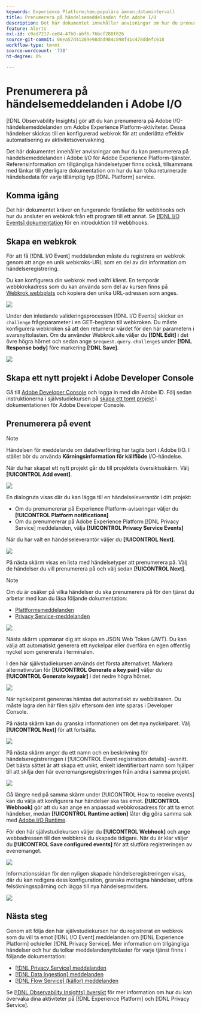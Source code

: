 ```yaml
---
keywords: Experience Platform;hem;populära ämnen;datumintervall
title: Prenumerera på händelsemeddelanden från Adobe I/O
description: Det här dokumentet innehåller anvisningar om hur du prenumererar på händelsemeddelanden i Adobe I/O för Adobe Experience Platform-tjänster. Referensinformation om tillgängliga händelsetyper tillhandahålls också, tillsammans med länkar till ytterligare dokumentation om hur man tolkar returnerade händelsedata för varje tillämplig [!DNL Platform] service.
feature: Alerts
exl-id: c0ad7217-ce84-47b0-abf6-76bcf280f026
source-git-commit: 06ea57d41269e98ddd984c898f41c478ddefc618
workflow-type: tm+mt
source-wordcount: '738'
ht-degree: 0%

---
```


# Prenumerera på händelsemeddelanden i Adobe I/O

[!DNL Observability Insights] gör att du kan prenumerera på Adobe I/O-händelsemeddelanden om Adobe Experience Platform-aktiviteter. Dessa händelser skickas till en konfigurerad webkrok för att underlätta effektiv automatisering av aktivitetsövervakning.

Det här dokumentet innehåller anvisningar om hur du kan prenumerera på händelsemeddelanden i Adobe I/O för Adobe Experience Platform-tjänster. Referensinformation om tillgängliga händelsetyper finns också, tillsammans med länkar till ytterligare dokumentation om hur du kan tolka returnerade händelsedata för varje tillämplig typ [!DNL Platform] service.

## Komma igång

Det här dokumentet kräver en fungerande förståelse för webbhooks och hur du ansluter en webkrok från ett program till ett annat. Se [[!DNL I/O Events] dokumentation](https://www.adobe.io/apis/experienceplatform/events/docs.html#!adobedocs/adobeio-events/master/intro/webhook_docs_intro.md) för en introduktion till webbhooks.

## Skapa en webkrok

För att få [!DNL I/O Event] meddelanden måste du registrera en webkrok genom att ange en unik webkroks-URL som en del av din information om händelseregistrering.

Du kan konfigurera din webkrok med valfri klient. En temporär webbkrokadress som du kan använda som del av kursen finns på [Webkrok.webbplats](https://webhook.site/) och kopiera den unika URL-adressen som anges.

![](../images/notifications/webhook-url.png)

Under den inledande valideringsprocessen [!DNL I/O Events] skickar en `challenge` frågeparameter i en GET-begäran till webkroken. Du måste konfigurera webkroken så att den returnerar värdet för den här parametern i svarsnyttolasten. Om du använder Webkrok.site väljer du **[!DNL Edit]** i det övre högra hörnet och sedan ange `$request.query.challenge$` under **[!DNL Response body]** före markering **[!DNL Save]**.

![](../images/notifications/response-challenge.png)

## Skapa ett nytt projekt i Adobe Developer Console

Gå till [Adobe Developer Console](https://www.adobe.com/go/devs_console_ui) och logga in med din Adobe ID. Följ sedan instruktionerna i självstudiekursen på [skapa ett tomt projekt](https://developer.adobe.com/developer-console/docs/guides/projects/projects-empty/) i dokumentationen för Adobe Developer Console.

## Prenumerera på event

>[!NOTE]
>
>Händelsen för meddelande om dataöverföring har tagits bort i Adobe I/O. I stället bör du använda **Körningsinformation för källflöde** I/O-händelse.

När du har skapat ett nytt projekt går du till projektets översiktsskärm. Välj **[!UICONTROL Add event]**.

![](../images/notifications/add-event-button.png)

En dialogruta visas där du kan lägga till en händelseleverantör i ditt projekt:

* Om du prenumererar på Experience Platform-aviseringar väljer du **[!UICONTROL Platform notifications]**
* Om du prenumererar på Adobe Experience Platform [!DNL Privacy Service] meddelanden, välja **[!UICONTROL Privacy Service Events]**

När du har valt en händelseleverantör väljer du **[!UICONTROL Next]**.

![](../images/notifications/event-provider.png)

På nästa skärm visas en lista med händelsetyper att prenumerera på. Välj de händelser du vill prenumerera på och välj sedan **[!UICONTROL Next]**.

>[!NOTE]
>
>Om du är osäker på vilka händelser du ska prenumerera på för den tjänst du arbetar med kan du läsa följande dokumentation:
>
>* [Plattformsmeddelanden](./rules.md)
>* [Privacy Service-meddelanden](../../privacy-service/privacy-events.md)

![](../images/notifications/choose-event-subscriptions.png)

Nästa skärm uppmanar dig att skapa en JSON Web Token (JWT). Du kan välja att automatiskt generera ett nyckelpar eller överföra en egen offentlig nyckel som genererats i terminalen.

I den här självstudiekursen används det första alternativet. Markera alternativrutan för **[!UICONTROL Generate a key pair]** väljer du **[!UICONTROL Generate keypair]** i det nedre högra hörnet.

![](../images/notifications/generate-keypair.png)

När nyckelparet genereras hämtas det automatiskt av webbläsaren. Du måste lagra den här filen själv eftersom den inte sparas i Developer Console.

På nästa skärm kan du granska informationen om det nya nyckelparet. Välj **[!UICONTROL Next]** för att fortsätta.

![](../images/notifications/keypair-generated.png)

På nästa skärm anger du ett namn och en beskrivning för händelseregistreringen i [!UICONTROL Event registration details] -avsnitt. Det bästa sättet är att skapa ett unikt, enkelt identifierbart namn som hjälper till att skilja den här evenemangsregistreringen från andra i samma projekt.

![](../images/notifications/registration-details.png)

Gå längre ned på samma skärm under [!UICONTROL How to receive events] kan du välja att konfigurera hur händelser ska tas emot. **[!UICONTROL Webhook]** gör att du kan ange en anpassad webbkrosadress för att ta emot händelser, medan **[!UICONTROL Runtime action]** låter dig göra samma sak med [Adobe I/O Runtime](https://www.adobe.io/apis/experienceplatform/runtime/docs.html).

För den här självstudiekursen väljer du **[!UICONTROL Webhook]** och ange webbadressen till den webbkrok du skapade tidigare. När du är klar väljer du **[!UICONTROL Save configured events]** för att slutföra registreringen av evenemanget.

![](../images/notifications/receive-events.png)

Informationssidan för den nyligen skapade händelseregistreringen visas, där du kan redigera dess konfiguration, granska mottagna händelser, utföra felsökningsspårning och lägga till nya händelseproviders.

![](../images/notifications/registration-complete.png)

## Nästa steg

Genom att följa den här självstudiekursen har du registrerat en webkrok som du vill ta emot [!DNL I/O Event] meddelanden om [!DNL Experience Platform] och/eller [!DNL Privacy Service]. Mer information om tillgängliga händelser och hur du tolkar meddelandenyttolaster för varje tjänst finns i följande dokumentation:

* [[!DNL Privacy Service] meddelanden](../../privacy-service/privacy-events.md)
* [[!DNL Data Ingestion] meddelanden](../../ingestion/quality/subscribe-events.md)
* [[!DNL Flow Service] (källor) meddelanden](../../sources/notifications.md)

Se [[!DNL Observability Insights] översikt](../home.md) för mer information om hur du kan övervaka dina aktiviteter på [!DNL Experience Platform] och [!DNL Privacy Service].

